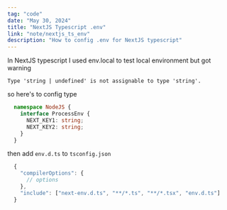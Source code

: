 ```yaml
---
tag: "code"
date: "May 30, 2024"
title: "NextJS Typescript .env"
link: "note/nextjs_ts_env"
description: "How to config .env for NextJS typescript"
---
```


In NextJS typescript I used env.local to test local environment but got warning

``Type 'string | undefined' is not assignable to type 'string'.``

so here's to config type

```Typescript
  namespace NodeJS {
    interface ProcessEnv {
      NEXT_KEY1: string;
      NEXT_KEY2: string;
    }
  }
```

then add ``env.d.ts`` to ``tsconfig.json``

```Javascript
  {
    "compilerOptions": {
      // options
    },
    "include": ["next-env.d.ts", "**/*.ts", "**/*.tsx", "env.d.ts"]
  }
```
